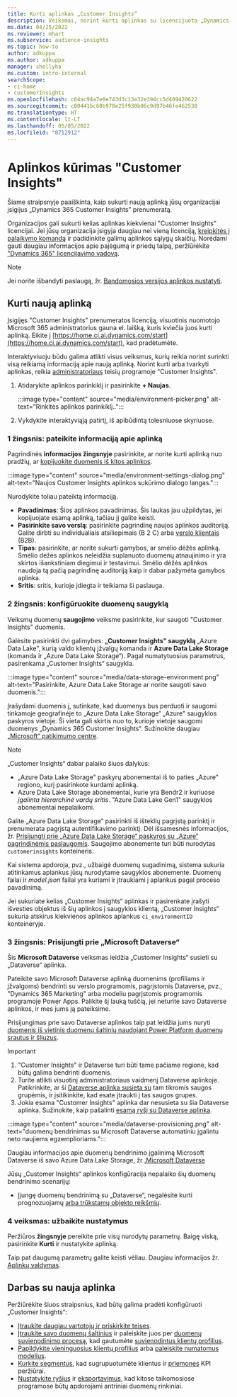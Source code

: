 ```yaml
---
title: Kurti aplinkas „Customer Insights“
description: Veiksmai, norint kurti aplinkas su licencijuota „Dynamics 365 Customer Insights“.
ms.date: 04/25/2022
ms.reviewer: mhart
ms.subservice: audience-insights
ms.topic: how-to
author: adkuppa
ms.author: adkuppa
manager: shellyha
ms.custom: intro-internal
searchScope:
- ci-home
- customerInsights
ms.openlocfilehash: c64ac94a7e0e743d3c13e32e394cc5d409420622
ms.sourcegitcommit: c00441bc60b978e25f930b06c9d97b46fe462538
ms.translationtype: HT
ms.contentlocale: lt-LT
ms.lasthandoff: 05/05/2022
ms.locfileid: "8712912"
---
```

# <a name="create-an-environment-in-customer-insights"></a>Aplinkos kūrimas "Customer Insights"

Šiame straipsnyje paaiškinta, kaip sukurti naują aplinką jūsų organizacijai įsigijus „Dynamics 365 Customer Insights” prenumeratą. 

Organizacijos gali sukurti kelias aplinkas kiekvienai "Customer Insights" licencijai. Jei jūsų organizacija įsigyja daugiau nei vieną licenciją, [kreipkitės į palaikymo komandą](https://go.microsoft.com/fwlink/?linkid=2079641) ir padidinkite galimų aplinkos sąlygų skaičių. Norėdami gauti daugiau informacijos apie pajėgumą ir priedų talpą, peržiūrėkite ["Dynamics 365" licencijavimo vadovą](https://go.microsoft.com/fwlink/?LinkId=866544).

> [!NOTE]
> Jei norite išbandyti paslaugą, žr. [Bandomosios versijos aplinkos nustatyti](trial-signup.md).

## <a name="create-a-new-environment"></a>Kurti naują aplinką

Įsigijęs "Customer Insights" prenumeratos licenciją, visuotinis nuomotojo Microsoft 365 administratorius gauna el. laišką, kuris kviečia juos kurti aplinką. Eikite į [https://home.ci.ai.dynamics.com/start](https://home.ci.ai.dynamics.com/start), kad pradėtumėte. 

Interaktyviuoju būdu galima atlikti visus veiksmus, kurių reikia norint surinkti visą reikiamą informaciją apie naują aplinką. Norint kurti arba tvarkyti aplinkas, reikia [administratoriaus](permissions.md) teisių programoje "Customer Insights".

1. Atidarykite aplinkos parinkiklį ir pasirinkite **+ Naujas**.
  
   :::image type="content" source="media/environment-picker.png" alt-text="Rinkitės aplinkos parinkiklį..":::

1. Vykdykite interaktyviąją patirtį, iš apibūdintą tolesniuose skyriuose.

### <a name="step-1-provide-environment-information"></a>1 žingsnis: pateikite informaciją apie aplinką

Pagrindinės **informacijos žingsnyje** pasirinkite, ar norite kurti aplinką nuo pradžių, ar [kopijuokite duomenis iš kitos aplinkos](manage-environments.md#copy-the-environment-configuration).

   :::image type="content" source="media/environment-settings-dialog.png" alt-text="Naujos Customer Insights aplinkos sukūrimo dialogo langas.":::

Nurodykite toliau pateiktą informaciją.
   - **Pavadinimas**: Šios aplinkos pavadinimas. Šis laukas jau užpildytas, jei kopijuojate esamą aplinką, tačiau jį galite keisti.
   - **Pasirinkite savo verslą**: pasirinkite pagrindinę naujos aplinkos auditoriją. Galite dirbti su individualiais atsiliepimais (B 2 C) arba [verslo klientais](work-with-business-accounts.md) (B2B).
   - **Tipas**: pasirinkite, ar norite sukurti gamybos, ar smėlio dėžės aplinką. Smėlio dėžės aplinkos neleidžia suplanuoto duomenų atnaujinimo ir yra skirtos išankstiniam diegimui ir testavimui. Smėlio dėžės aplinkos naudoja tą pačią pagrindinę auditoriją kaip ir dabar pažymėta gamybos aplinka.
   - **Sritis**: sritis, kurioje įdiegta ir teikiama ši paslauga.

### <a name="step-2-configure-data-storage"></a>2 žingsnis: konfigūruokite duomenų saugyklą

Veiksmų duomenų **saugojimo** veiksme pasirinkite, kur saugoti "Customer Insights" duomenis.

Galėsite pasirinkti dvi galimybes: **„Customer Insights" saugyklą** „Azure Data Lake", kurią valdo klientų įžvalgų komanda ir **Azure Data Lake Storage** (komanda ir „Azure Data Lake Storage“). Pagal numatytuosius parametrus, pasirenkama „Customer Insights“ saugykla.

:::image type="content" source="media/data-storage-environment.png" alt-text="Pasirinkite, Azure Data Lake Storage ar norite saugoti savo duomenis.":::

Įrašydami duomenis į, sutinkate, kad duomenys bus perduoti ir saugomi tinkamoje geografinėje to „Azure Data Lake Storage“ „Azure" saugyklos paskyros vietoje. Ši vieta gali skirtis nuo to, kurioje vietoje saugomi duomenys „Dynamics 365 Customer Insights“. Sužinokite daugiau [„Microsoft“ patikimumo centre](https://www.microsoft.com/trust-center).

> [!NOTE]
> „Customer Insights“ dabar palaiko šiuos dalykus:  
> - „Azure Data Lake Storage" paskyrų abonementai iš to paties „Azure" regiono, kurį pasirinkote kurdami aplinką.
> - Azure Data Lake Storage abonementai, kurie yra Bendr2 ir kuriuose *įgalinta hierarchinė vardų sritis*. "Azure Data Lake Gen1" saugyklos abonementai nepalaikomi.

Galite „Azure Data Lake Storage“ pasirinkti iš išteklių pagrįstą parinktį ir prenumerata pagrįstą autentifikavimo parinktį. Dėl išsamesnės informacijos, žr. [Prisijungti prie „Azure Data Lake Storage“ paskyros su „Azure“ pagrindinėmis paslaugomis](connect-service-principal.md). Saugojimo abonemente turi būti nurodytas `customerinsights` konteineris.

Kai sistema apdoroja, pvz., užbaigė duomenų sugadinimą, sistema sukuria atitinkamus aplankus jūsų nurodytame saugyklos abonemente. Duomenų failai ir *model.json* failai yra kuriami ir įtraukiami į aplankus pagal proceso pavadinimą.

Jei sukuriate kelias „Customer Insights“ aplinkas ir pasirenkate įrašyti išvesties objektus iš šių aplinkos į saugyklos klientą, „Customer Insights“ sukuria atskirus kiekvienos aplinkos aplankus `ci_environmentID` konteineryje.

### <a name="step-3-connect-to-microsoft-dataverse"></a>3 žingsnis: Prisijungti prie „Microsoft Dataverse“
   
Šis **Microsoft Dataverse** veiksmas leidžia „Customer Insights“ susieti su „Dataverse“ aplinka.

Pateikite savo Microsoft Dataverse aplinką duomenims (profiliams ir įžvalgoms) bendrinti su verslo programomis, pagrįstomis Dataverse, pvz., "Dynamics 365 Marketing" arba modeliu pagrįstomis programomis programoje Power Apps. Palikite šį lauką tuščią, jei neturite savo Dataverse aplinkos, ir mes jums ją pateiksime.

Prisijungimas prie savo Dataverse aplinkos taip pat leidžia jums nuryti [duomenis iš vietinis duomenų šaltinių naudojant Power Platform duomenų srautus ir šliuzus](data-sources.md#add-data-from-on-premises-data-sources).

> [!IMPORTANT]
> 1. "Customer Insights" ir Dataverse turi būti tame pačiame regione, kad būtų galima bendrinti duomenis.
> 1. Turite atlikti visuotinį administratoriaus vaidmenį Dataverse aplinkoje. Patikrinkite, ar ši [Dataverse aplinka susieta su](/power-platform/admin/control-user-access#associate-a-security-group-with-a-dataverse-environment) tam tikromis saugos grupėmis, ir įsitikinkite, kad esate įtraukti į tas saugos grupes.
> 1. Jokia esama "Customer Insights" aplinka dar nesusieta su šia Dataverse aplinka. Sužinokite, kaip pašalinti [esamą ryšį su Dataverse aplinka](manage-environments.md#remove-an-existing-connection-to-a-dataverse-environment).

:::image type="content" source="media/dataverse-provisioning.png" alt-text="duomenų bendrinimas su Microsoft Dataverse automatiniu įgalintu neto naujiems egzemplioriams.":::

Daugiau informacijos apie duomenų bendrinimo įgalinimą Microsoft Dataverse iš savo Azure Data Lake Storage, žr [.Microsoft Dataverse](manage-environments.md#connect-to-microsoft-dataverse)

Jūsų „Customer Insights“ aplinkos konfigūracija nepalaiko šių duomenų bendrinimo scenarijų:
- Įjungę duomenų bendrinimą su „Dataverse“, negalėsite kurti prognozuojamų [arba trūkstamų objekto reikšmių](predictions.md).

### <a name="step-4-finalize-the-settings"></a>4 veiksmas: užbaikite nustatymus

Peržiūros **žingsnyje** pereikite prie visų nurodytų parametrų. Baigę viską, pasirinkite **Kurti** ir nustatykite aplinką. 

Taip pat daugumą parametrų galite keisti vėliau. Daugiau informacijos žr. [Aplinkų valdymas](manage-environments.md).

## <a name="work-with-your-new-environment"></a>Darbas su nauja aplinka

Peržiūrėkite šiuos straipsnius, kad būtų galima pradėti konfigūruoti „Customer Insights“: 

- [Įtraukite daugiau vartotojų ir priskirkite teises](permissions.md).
- [Įtraukite savo duomenų šaltinius](data-sources.md) ir paleiskite juos per [duomenų suvienodinimo procesą](data-unification.md), kad gautumėte [suvienodintus klientų profilius](customer-profiles.md).
- [Papildykite vieninguosius klientų profilius](enrichment-hub.md) arba [paleiskite numatomus modelius](predictions-overview.md).
- [Kurkite segmentus](segments.md), kad sugrupuotumėte klientus ir [priemones](measures.md) KPI peržiūrai.
- [Nustatykite ryšius](connections.md) ir [eksportavimus](export-destinations.md), kad kitose taikomosiose programose būtų apdorojami antriniai duomenų rinkiniai.
